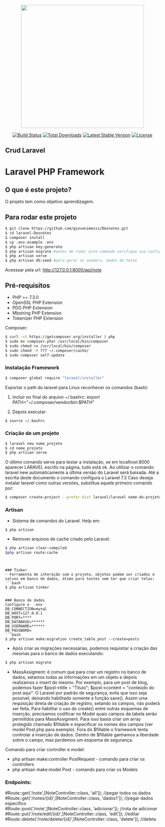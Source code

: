 <p align="center"><a href="https://laravel.com" target="_blank"><img src="https://raw.githubusercontent.com/laravel/art/master/logo-lockup/5%20SVG/2%20CMYK/1%20Full%20Color/laravel-logolockup-cmyk-red.svg" width="400"></a></p>

<p align="center">
<a href="https://travis-ci.org/laravel/framework"><img src="https://travis-ci.org/laravel/framework.svg" alt="Build Status"></a>
<a href="https://packagist.org/packages/laravel/framework"><img src="https://img.shields.io/packagist/dt/laravel/framework" alt="Total Downloads"></a>
<a href="https://packagist.org/packages/laravel/framework"><img src="https://img.shields.io/packagist/v/laravel/framework" alt="Latest Stable Version"></a>
<a href="https://packagist.org/packages/laravel/framework"><img src="https://img.shields.io/packagist/l/laravel/framework" alt="License"></a>
</p>

## Crud Laravel


# Laravel PHP Framework


## O que é este projeto?
O projeto tem como objetivo aprendizagem.


## Para rodar este projeto
```bash
$ git clone https://github.com/giovanimessi/Desnotes.git
$ cd laravel-Desnotes
$ composer install
$ cp .env.example .env
$ php artisan key:generate
$ php artisan migrate #antes de rodar este comando verifique sua configuracao com banco em .env
$ php artisan serve
$ php artisan db:seed #para gerar os seeders, dados de teste
```
Acesssar pela url: http://127.0.0.1:8000/api/note



## Pré-requisitos
- PHP >= 7.3.0
- OpenSSL PHP Extension
- PDO PHP Extension
- Mbstring PHP Extension
- Tokenizer PHP Extension

Composer:
```bash
$ curl -sS https://getcomposer.org/installer | php
$ sudo mv composer.phar /usr/local/bin/composer
$ sudo chmod +x /usr/local/bin/composer
$ sudo chmod -R 777 ~/.composer/cache/
$ sudo composer self-update
```

### Instalação Framework
```bash
$ composer global require "laravel/installer"
```

Exportar o path do laravel para Linux reconhecer os comandos (bash):

1. Incluir no final do arquivo ~/.bashrc: export PATH="~/.composer/vendor/bin:$PATH"

2. Depois executar: 
```bash
$ source ~/.bashrc 
```


### Criação de um projeto 
```bash
$ laravel new nome_projeto
$ cd nome_projeto
$ php artisan serve
```

O último comando serve para testar a instalação, se em localhost:8000 aparecer LARAVEL escrito na página, tudo está ok. Ao utilizar o comando laravel new automaticamente a última versão do Laravel será baixada. Até a escrita deste documento o comando configura o Laravel 7.3 Caso deseja instalar laravel como outras versões, substitua aquele primeiro comando por:
```bash
$ composer create-project --prefer-dist laravel/laravel nome-do-projeto versao*
```

### Artisan
- Sistema de comandos do Laravel. Help em:
```bash
$ php artisan
```
- Remover arquivos de cache criado pelo Laravel:
```bash
$ php artisan clear-compiled 
$php artisan route:cache
```

```


### Tinker
- Ferramenta de interação com o projeto, objetos podem ser criados e salvos em banco de dados, ótimo para testes sem ter que criar telas:
```bash
$ php artisan tinker

 
### Banco de dados
Configure o  .env 
DB_CONNECTION=mysql
DB_HOST=127.0.0.1
DB_PORT=****
DB_DATABASE=******
DB_USERNAME=******
DB_PASSWORD=
```bash
$ php artisan make:migration create_table_post --create=posts
```
- Após criar as migrações necessárias, podemos requisitar a criação das mesmas para o banco de dados executando:
```bash
$ php artisan migrate
```

- MassAssigment: é comum que para criar um registro no banco de dados, setamos todas as informações em um objeto e depois realizamos o insert do mesmo. Por exemplo, para um post de blog, podemos fazer $post->title = "Titulo"; $post->content = "conteúdo do post aqui". O Laravel por padrão de segurança, evita que isso seja possível, deixando habilitado somente a função save(). Assim uma requisição direta de criação de registro, setando os campos, não poderá ser feita. Para habilitar o uso do create() entre outras esquemas de inserção, precisamos codificar no Model quais campos da tabela serão permitidos para MassAssigment. Para isso basta criar um array protegido chamado $fillable e especificar os nomes dos campos (ver model Post.php para exemplo). Fora do $fillable o framework tenta controlar a inserção de dados. Dentro de $fillable ganhamos a liberdade sobre o campo, mas perdemos um esquema de segurança.



Comando para criar controller e model:

- php artisan make:controller PostRequest - comando para criar os controllers
- php artisan make:model Post - comando para criar os Models

### Endpoints:

#Route::get('/note',[NoteController::class, 'all']); //pegar todos os dados<br>
#Route::get('/notes/{id}',[NoteController::class, 'dados1']); //pegar dados especifico<br>
#Route::post('/note',[NoteController::class, 'adicionar']); //rota de adicionar<br>
#Route::put('/note/edit/{id}',[NoteController::class, 'edit']); //editar<br>
#Route::delete('/note/delete/{id}',[NoteController::class,  'delete']); //deleta







